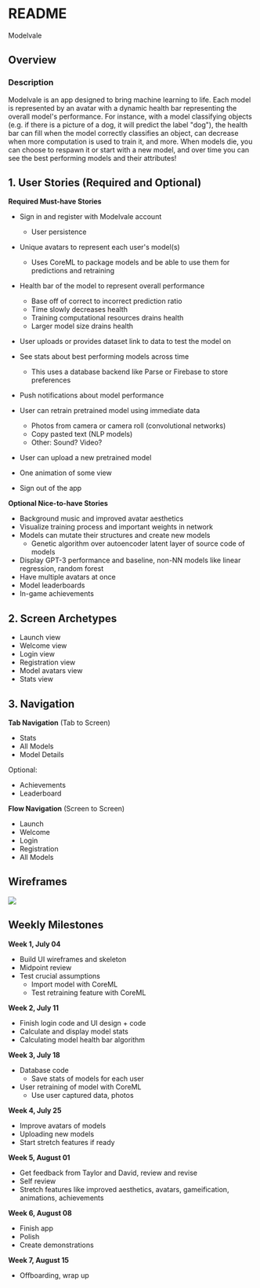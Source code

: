 # README
Modelvale

## Overview
### Description
Modelvale is an app designed to bring machine learning to life. Each model is represented by an avatar with a dynamic health bar representing the overall model's performance. For instance, with a model classifying objects (e.g. if there is a picture of a dog, it will predict the label "dog"), the health bar can fill when the model correctly classifies an object, can decrease when more computation is used to train it, and more. When models die, you can choose to respawn it or start with a new model, and over time you can see the best performing models and their attributes!

## 1. User Stories (Required and Optional)

**Required Must-have Stories**
* Sign in and register with Modelvale account
     * User persistence
 * Unique avatars to represent each user's model(s)
     * Uses CoreML to package models and be able to use them for predictions and retraining
 * Health bar of the model to represent overall performance
     * Base off of correct to incorrect prediction ratio
     * Time slowly decreases health
     * Training computational resources drains health
     * Larger model size drains health

 * User uploads or provides dataset link to data to test the model on
 *  See stats about best performing models across time
     *  This uses a database backend like Parse or Firebase to store preferences
 *  Push notifications about model performance
 * User can retrain pretrained model using immediate data
     * Photos from camera or camera roll (convolutional networks)
     * Copy pasted text (NLP models)
     * Other: Sound? Video?
 * User can upload a new pretrained model
 * One animation of some view
 * Sign out of the app

**Optional Nice-to-have Stories**

*  Background music and improved avatar aesthetics
 * Visualize training process and important weights in network
 * Models can mutate their structures and create new models
     * Genetic algorithm over autoencoder latent layer of source code of models
 * Display GPT-3 performance and baseline, non-NN models like linear regression, random forest
 * Have multiple avatars at once
 * Model leaderboards
 * In-game achievements

## 2. Screen Archetypes

* Launch view
* Welcome view
 * Login view
* Registration view
 * Model avatars view
* Stats view

## 3. Navigation

**Tab Navigation** (Tab to Screen)

 * Stats
 * All Models
 * Model Details

Optional:
- Achievements
- Leaderboard

**Flow Navigation** (Screen to Screen)

 * Launch
 * Welcome
 * Login
 * Registration
 * All Models

## Wireframes
![](https://i.imgur.com/xzrqHVP.jpg)


## Weekly Milestones

**Week 1, July 04**
* Build UI wireframes and skeleton
* Midpoint review
* Test crucial assumptions
    * Import model with CoreML
    * Test retraining feature with CoreML

**Week 2, July 11**
* Finish login code and UI design + code
* Calculate and display model stats
* Calculating model health bar algorithm

**Week 3, July 18**
* Database code
    * Save stats of models for each user
* User retraining of model with CoreML
    * Use user captured data, photos

**Week 4, July 25**
* Improve avatars of models
* Uploading new models
* Start stretch features if ready
    
**Week 5, August 01**
* Get feedback from Taylor and David, review and revise
* Self review
* Stretch features like improved aesthetics, avatars, gameification, animations, achievements
    
**Week 6, August 08**
* Finish app
* Polish
* Create demonstrations
    
**Week 7, August 15**
* Offboarding, wrap up
